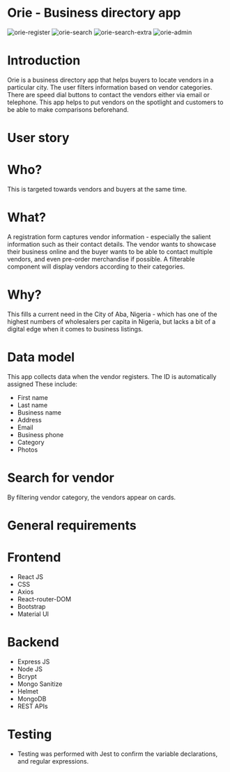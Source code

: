 # Orie - Business directory app

![orie-register](https://user-images.githubusercontent.com/72194611/164426970-76532f2d-c06b-4951-a29c-f71ff905b859.JPG)
![orie-search](https://user-images.githubusercontent.com/72194611/164427034-463d4180-530f-4ec6-a61b-7da28453abe6.JPG)
![orie-search-extra](https://user-images.githubusercontent.com/72194611/164427155-bc9d91cd-0f26-4a8b-9fbf-95c580a91b90.JPG)
![orie-admin](https://user-images.githubusercontent.com/72194611/164427065-69c1cdac-996a-48d8-9a5b-7185fee843c9.JPG)

# Introduction
Orie is a business directory app that helps buyers to locate vendors in a particular city. The user filters information based on vendor categories.
There are speed dial buttons to contact the vendors either via email or telephone. This app helps to put vendors on the spotlight and customers to 
be able to make comparisons beforehand.

# User story
 # Who?
 This is targeted towards vendors and buyers at the same time.
 
 # What?
 A registration form captures vendor information - especially the salient information such as their contact details.
 The vendor wants to showcase their business online and the buyer wants to be able to contact multiple vendors, and even pre-order merchandise if possible. A
 filterable component will display vendors according to their categories.
 
 # Why?
 This fills a current need in the City of Aba, Nigeria - which has one of the highest numbers of wholesalers per capita in Nigeria, but lacks a bit of a digital
 edge when it comes to business listings.
 
 
 # Data model
 This app collects data when the vendor registers. The ID is automatically assigned   These include:
  - First name
  - Last name
  - Business name
  - Address
  - Email
  - Business phone
  - Category
  - Photos


# Search for vendor
By filtering vendor category, the vendors appear on cards. 

# General requirements
 # Frontend 
  - React JS
  - CSS
  - Axios
  - React-router-DOM
  - Bootstrap
  - Material UI
  
 # Backend 
  - Express JS
  - Node JS
  - Bcrypt
  - Mongo Sanitize
  - Helmet
  - MongoDB
  - REST APIs

# Testing
 - Testing was performed with Jest to confirm the variable declarations, and     regular expressions.
 
